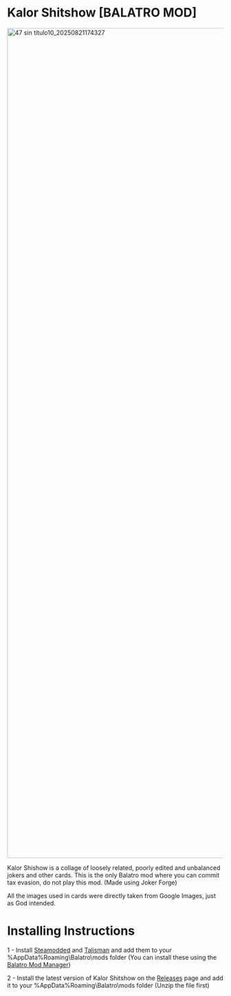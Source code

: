 # Kalor Shitshow [BALATRO MOD]
<img width="2352" height="1928" alt="47 sin título10_20250821174327" src="https://github.com/user-attachments/assets/66077886-2c0a-4987-b74e-bd2b342909de" />

Kalor Shishow is a collage of loosely related, poorly edited and unbalanced jokers and other cards. This is the only Balatro mod where you can commit tax evasion, do not play this mod. (Made using Joker Forge)

All the images used in cards were directly taken from Google Images, just as God intended.

# Installing Instructions
1 - Install [Steamodded](https://github.com/Steamodded/smods) and [Talisman](https://github.com/SpectralPack/Talisman) and add them to your %AppData%Roaming\Balatro\mods folder (You can install these using the [Balatro Mod Manager](https://balatro-mod-manager.dasguney.com/))

2 - Install the latest version of Kalor Shitshow on the [Releases](https://github.com/Kalor122/Kalor-Shitshow-BALATRO-MOD-/releases) page and add it to your %AppData%Roaming\Balatro\mods folder (Unzip the file first)
